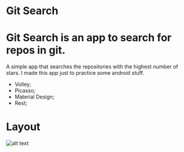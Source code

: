# Git Search
# Git Search is an app to search for repos in git.
A simple app that searches the repositories with the highest number of stars.
I made this app just to practice some android stuff.

- Volley;
- Picasso;
- Material Design;
- Rest;

# Layout

![alt text](https://raw.github.com/ThiFeonir/git-search/blob/master/LayoutExamples.png)
